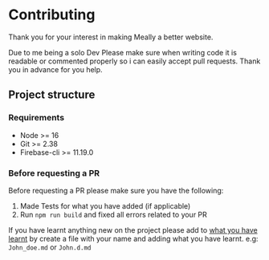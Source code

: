 # Contributing
Thank you for your interest in making Meally a better website. 

Due to me being a solo Dev Please make sure when writing code it is readable or commented properly so i can easily accept pull requests. Thank you in advance for you help.



## Project structure


### Requirements
- Node >= 16
- Git >= 2.38
- Firebase-cli >= 11.19.0



### Before requesting a PR
Before requesting a PR please make sure you have the following:
1. Made Tests for what you have added (if applicable)
2. Run `npm run build` and fixed all errors related to your PR 


If you have learnt anything new on the project please add to [what you have learnt](./about_the_project/things_learnt/) by create a file with your name and adding what you have learnt. e.g: `John_doe.md` or `John.d.md`